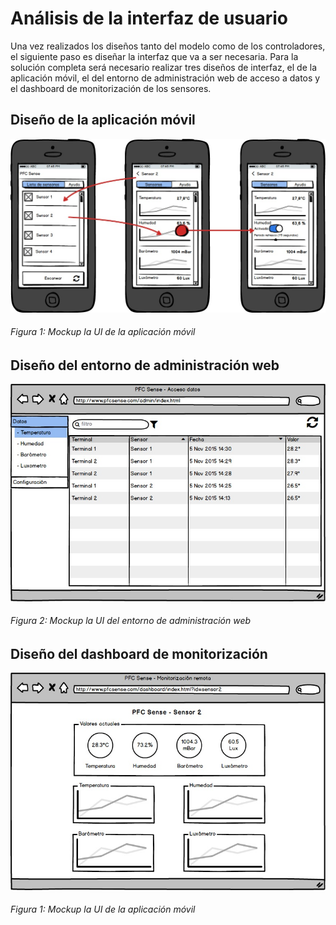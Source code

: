 # Análisis de la interfaz de usuario

Una vez realizados los diseños tanto del modelo como de los controladores, el siguiente paso es diseñar la interfaz que va a ser necesaria. Para la solución completa será necesario realizar tres diseños de interfaz, el de la aplicación móvil, el del entorno de administración web de acceso a datos y el dashboard de monitorización de los sensores.


## Diseño de la aplicación móvil

![Figura 1](./imagenes/mockup_app_movil.jpg)
###### *Figura 1: Mockup la UI de la aplicación móvil*


## Diseño del entorno de administración web

![Figura 2](./imagenes/mockup_acceso_datos_web.jpg)
###### *Figura 2: Mockup la UI del entorno de administración web*


## Diseño del dashboard de monitorización

![Figura 1](./imagenes/mockup_monitorizacion_remota.jpg)
###### *Figura 1: Mockup la UI de la aplicación móvil*